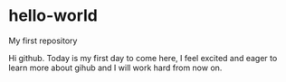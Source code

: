 # hello-world
My first repository

Hi github. Today is my first day to come here, I feel excited and eager to learn more about gihub and I will work hard from now on.
